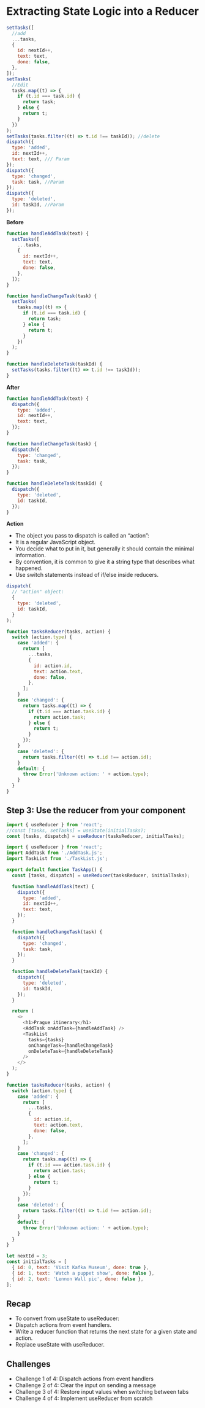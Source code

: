 # Extracting State Logic into a Reducer

```js
setTasks([
  //add
  ...tasks,
  {
    id: nextId++,
    text: text,
    done: false,
  },
]);
setTasks(
  //Edit
  tasks.map((t) => {
    if (t.id === task.id) {
      return task;
    } else {
      return t;
    }
  })
);
setTasks(tasks.filter((t) => t.id !== taskId)); //delete
dispatch({
  type: 'added',
  id: nextId++,
  text: text, /// Param
});
dispatch({
  type: 'changed',
  task: task, //Param
});
dispatch({
  type: 'deleted',
  id: taskId, //Param
});
```

**Before**

```js
function handleAddTask(text) {
  setTasks([
    ...tasks,
    {
      id: nextId++,
      text: text,
      done: false,
    },
  ]);
}

function handleChangeTask(task) {
  setTasks(
    tasks.map((t) => {
      if (t.id === task.id) {
        return task;
      } else {
        return t;
      }
    })
  );
}

function handleDeleteTask(taskId) {
  setTasks(tasks.filter((t) => t.id !== taskId));
}
```

**After**

```js
function handleAddTask(text) {
  dispatch({
    type: 'added',
    id: nextId++,
    text: text,
  });
}

function handleChangeTask(task) {
  dispatch({
    type: 'changed',
    task: task,
  });
}

function handleDeleteTask(taskId) {
  dispatch({
    type: 'deleted',
    id: taskId,
  });
}
```

**Action**

- The object you pass to dispatch is called an “action”:
- It is a regular JavaScript object.
- You decide what to put in it, but generally it should contain the minimal information.
- By convention, it is common to give it a string type that describes what happened.
- Use switch statements instead of if/else inside reducers.

```js
dispatch(
  // "action" object:
  {
    type: 'deleted',
    id: taskId,
  }
);
```

```js
function tasksReducer(tasks, action) {
  switch (action.type) {
    case 'added': {
      return [
        ...tasks,
        {
          id: action.id,
          text: action.text,
          done: false,
        },
      ];
    }
    case 'changed': {
      return tasks.map((t) => {
        if (t.id === action.task.id) {
          return action.task;
        } else {
          return t;
        }
      });
    }
    case 'deleted': {
      return tasks.filter((t) => t.id !== action.id);
    }
    default: {
      throw Error('Unknown action: ' + action.type);
    }
  }
}
```

## Step 3: Use the reducer from your component

```js
import { useReducer } from 'react';
//const [tasks, setTasks] = useState(initialTasks);
const [tasks, dispatch] = useReducer(tasksReducer, initialTasks);
```

```js
import { useReducer } from 'react';
import AddTask from './AddTask.js';
import TaskList from './TaskList.js';

export default function TaskApp() {
  const [tasks, dispatch] = useReducer(tasksReducer, initialTasks);

  function handleAddTask(text) {
    dispatch({
      type: 'added',
      id: nextId++,
      text: text,
    });
  }

  function handleChangeTask(task) {
    dispatch({
      type: 'changed',
      task: task,
    });
  }

  function handleDeleteTask(taskId) {
    dispatch({
      type: 'deleted',
      id: taskId,
    });
  }

  return (
    <>
      <h1>Prague itinerary</h1>
      <AddTask onAddTask={handleAddTask} />
      <TaskList
        tasks={tasks}
        onChangeTask={handleChangeTask}
        onDeleteTask={handleDeleteTask}
      />
    </>
  );
}

function tasksReducer(tasks, action) {
  switch (action.type) {
    case 'added': {
      return [
        ...tasks,
        {
          id: action.id,
          text: action.text,
          done: false,
        },
      ];
    }
    case 'changed': {
      return tasks.map((t) => {
        if (t.id === action.task.id) {
          return action.task;
        } else {
          return t;
        }
      });
    }
    case 'deleted': {
      return tasks.filter((t) => t.id !== action.id);
    }
    default: {
      throw Error('Unknown action: ' + action.type);
    }
  }
}

let nextId = 3;
const initialTasks = [
  { id: 0, text: 'Visit Kafka Museum', done: true },
  { id: 1, text: 'Watch a puppet show', done: false },
  { id: 2, text: 'Lennon Wall pic', done: false },
];
```

## Recap

- To convert from useState to useReducer:
- Dispatch actions from event handlers.
- Write a reducer function that returns the next state for a given state and action.
- Replace useState with useReducer.

## Challenges

- Challenge 1 of 4: Dispatch actions from event handlers
- Challenge 2 of 4: Clear the input on sending a message
- Challenge 3 of 4: Restore input values when switching between tabs
- Challenge 4 of 4: Implement useReducer from scratch
